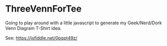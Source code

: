 # ThreeVennForTee
Going to play around with a little javascript to generate my Geek/Nerd/Dork Venn Diagram T-Shirt idea.


See: https://jsfiddle.net/0pqpt49z/
